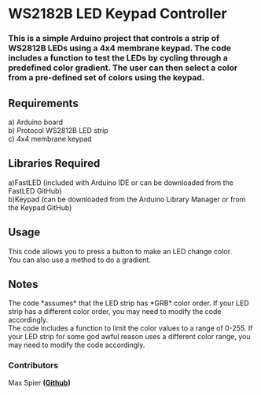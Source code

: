 <h1> WS2182B LED Keypad Controller</h1>
<h3>This is a simple Arduino project that controls a strip of WS2812B LEDs using a 4x4 membrane keypad. The code includes a function to test the LEDs by cycling through a predefined color gradient. The user can then select a color from a pre-defined set of colors using the keypad.</h3>

<h2>Requirements</h2>
    a) Arduino board<br>
    b) Protocol WS2812B LED strip<br>
    c) 4x4 membrane keypad
<h2>Libraries Required</h2>
    a)FastLED (included with Arduino IDE or can be downloaded from the FastLED GitHub)<br>
    b)Keypad (can be downloaded from the Arduino Library Manager or from the Keypad GitHub)
<h2>Usage</h2>
This code allows you to press a button to make an LED change color.<br>
You can also use a method to do a gradient.
<h2>Notes</h2>
The code *assumes* that the LED strip has *GRB* color order. If your LED strip has a different color order, you may need to modify the code accordingly.<br>
The code includes a function to limit the color values to a range of 0-255. If your LED strip for some god awful reason uses a different color range, you may need to modify the code accordingly.
<h3>Contributors</h3>
Max Spier <strong>(<a href="https://github.com/TTVMixmix00/">Github</a>)</strong>
